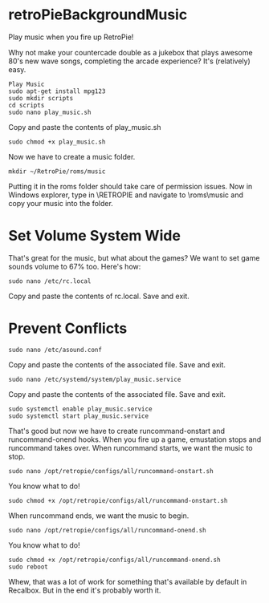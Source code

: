 # retroPieBackgroundMusic
Play music when you fire up RetroPie!

Why not make your countercade double as a jukebox that plays awesome 80's new wave songs, completing the arcade experience? It's (relatively) easy.

```
Play Music
sudo apt-get install mpg123
sudo mkdir scripts
cd scripts
sudo nano play_music.sh
```
Copy and paste the contents of play_music.sh

`sudo chmod +x play_music.sh`

Now we have to create a music folder.

`mkdir ~/RetroPie/roms/music`

Putting it in the roms folder should take care of permission issues.
Now in Windows explorer, type in \\RETROPIE and navigate to \roms\music and copy your music into the folder.

# Set Volume System Wide<br>
That's great for the music, but what about the games? We want to set game sounds volume to 67% too. Here's how:

`sudo nano /etc/rc.local`

Copy and paste the contents of rc.local. Save and exit.

# Prevent Conflicts

`sudo nano /etc/asound.conf`

Copy and paste the contents of the associated file. Save and exit.

`sudo nano /etc/systemd/system/play_music.service`

Copy and paste the contents of the associated file. Save and exit.

```
sudo systemctl enable play_music.service
sudo systemctl start play_music.service
```

That's good but now we have to create runcommand-onstart and runcommand-onend hooks. When you fire up a game, emustation stops and runcommand takes over. When runcommand starts, we want the music to stop.

`sudo nano /opt/retropie/configs/all/runcommand-onstart.sh`

You know what to do!

`sudo chmod +x /opt/retropie/configs/all/runcommand-onstart.sh`

When runcommand ends, we want the music to begin.

`sudo nano /opt/retropie/configs/all/runcommand-onend.sh`

You know what to do!

```
sudo chmod +x /opt/retropie/configs/all/runcommand-onend.sh
sudo reboot
```

Whew, that was a lot of work for something that's available by default in Recalbox. But in the end it's probably worth it.

